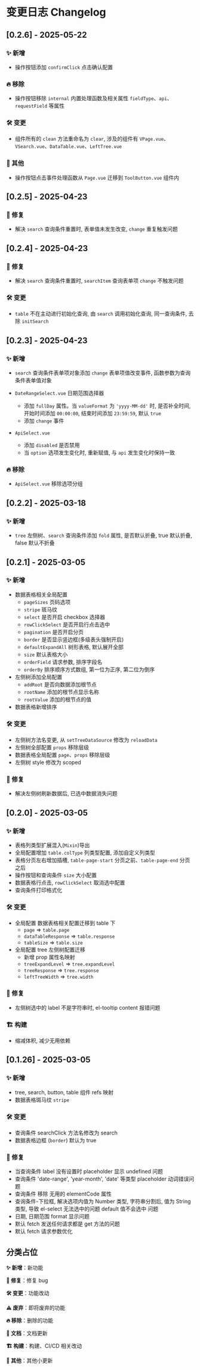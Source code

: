 # 变更日志 Changelog

## [0.2.6] - 2025-05-22

### ✨ 新增

- 操作按钮添加 `confirmClick` 点击确认配置

### 🔥 移除

- 操作按钮移除 `internal` 内置处理函数及相关属性 `fieldType`、`api`、`requestField` 等属性

### 🛠️ 变更

- 组件所有的 `clean` 方法重命名为 `clear`, 涉及的组件有 `VPage.vue`、`VSearch.vue`、`DataTable.vue`、`LeftTree.vue`

### 📝 其他

- 操作按钮点击事件处理函数从 `Page.vue` 迁移到 `ToolButton.vue` 组件内



## [0.2.5] - 2025-04-23
### 🐞 修复

- 解决 `search` 查询条件重置时, 表单值未发生改变, `change` 重复触发问题




## [0.2.4] - 2025-04-23
### 🐞 修复

- 解决 `search` 查询条件重置时, `searchItem` 查询表单项 `change` 不触发问题


### 🛠️ 变更

- `table` 不在主动进行初始化查询, 由 `search` 调用初始化查询, 同一查询条件, 去除 `initSearch`




## [0.2.3] - 2025-04-23
### ✨ 新增

- `search` 查询条件表单项对象添加 `change` 表单项值改变事件, 函数参数为查询条件表单值对象
- `DateRangeSelect.vue` 日期范围选择器
  - 添加 `fullDay` 属性。当 `valueFormat` 为 `'yyyy-MM-dd'` 时, 是否补全时间, 开始时间添加 `00:00:00`, 结束时间添加 `23:59:59`, 默认 `true`
  - 添加 `change` 事件

- `ApiSelect.vue` 
  - 添加 `disabled` 是否禁用
  - 当 `option` 选项发生变化时, 重新赋值, 与 `api` 发生变化时保持一致


### 🔥 移除
- `ApiSelect.vue` 移除选项分组



## [0.2.2] - 2025-03-18
### ✨ 新增
- `tree` 左侧树、`search` 查询条件添加 `fold` 属性, 是否默认折叠, true 默认折叠, false 默认不折叠




## [0.2.1] - 2025-03-05
### ✨ 新增

- 数据表格相关全局配置
  - `pageSizes` 页码选项
  - `stripe` 斑马纹
  - `select` 是否开启 checkbox 选择器
  - `rowClickSelect` 是否开启行点击选中
  - `pagination` 是否开启分页
  - `border` 是否显示竖边框(多级表头强制开启)
  - `defaultExpandAll` 树形表格, 默认展开全部
  - `size` 默认表格大小
  - `orderField` 请求参数, 排序字段名
  - `orderBy` 排序顺序方式数组, 第一位为正序, 第二位为倒序
- 左侧树添加全局配置 
  - `addRoot` 是否向数据添加根节点
  - `rootName` 添加的根节点显示名称
  - `rootValue` 添加的根节点的值
- 数据表格新增排序

### 🛠️ 变更

- 左侧树方法名变更, 从 `setTreeDataSource` 修改为 `reloadData`
- 左侧树全部配置 `props` 移除层级
- 数据表格全局配置 `page`、`props` 移除层级
- 左侧树 style 修改为 scoped


### 🐞 修复

- 解决左侧树刷新数据后, 已选中数据消失问题




## [0.2.0] - 2025-03-05

### ✨ 新增

- 表格列类型扩展混入(`Mixin`)导出
- 全局配置增加 `table.colType` 列类型配置, 添加自定义列类型
- 表格分页左右增加插槽, `table-page-start` 分页之前、`table-page-end` 分页之后
- 操作按钮和查询条件 `size` 大小配置
- 数据表格行点击, `rowClickSelect` 取消选中配置
- 查询条件打印格式化

### 🛠️ 变更

- 全局配置 数据表格相关配置迁移到 table 下
  - `page` => `table.page`
  - `dataTableResponse` => `table.response`
  - `tableSize` => `table.size`
- 全局配置 tree 左侧树配置迁移
  - 新增 prop 属性名映射
  - `treeExpandLevel` => `tree.expandLevel`
  - `treeResponse` => `tree.response`
  - `leftTreeWidth` => `tree.width`

### 🐞 修复

- 左侧树选中的 label 不是字符串时, el-tooltip content 报错问题

### 🏗️ 构建

- 缩减体积, 减少无用依赖



## [0.1.26] - 2025-03-05

### ✨ 新增

- tree, search, button, table 组件 refs 映射
- 数据表格斑马纹 `stripe`

### 🛠️ 变更

- 查询条件 searchClick 方法名修改为 search
- 数据表格边框 (`border`) 默认为 true

### 🐞 修复
- 当查询条件 label 没有设置时 placeholder 显示 undefined 问题
- 查询条件 'date-range', 'year-month', 'date' 等类型 placeholder 动词错误问题
- 查询条件 移除 无用的 elementCode 属性
- 查询条件-下拉框, 解决选项内值为 Number 类型, 字符串分割后, 值为 String 类型, 导致 el-select 无法选中的问题 default 值不会选中 问题
- 日期, 日期范围 format 显示问题
- 默认 fetch 发送任何请求都是 get 方法的问题
- 默认 fetch 请求参数优化

















## 分类占位

**✨ 新增**：新功能

**🐞 修复**：修复 bug

**🛠️ 变更**：功能改动

**⚠️ 废弃**：即将废弃的功能

**🔥 移除**：删除的功能

**📖 文档**：文档更新

**🏗️ 构建**：构建、CI/CD 相关改动

**📝 其他**：其他小更新